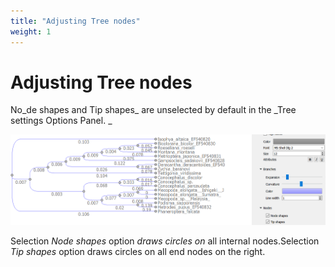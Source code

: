 ```yaml
---
title: "Adjusting Tree nodes"
weight: 1
---
```



# Adjusting Tree nodes

No_de shapes and Tip shapes_ are unselected by default in the _Tree settings Options Panel.
_


![](/images/92602405/92602412.png)

Selection _Node shapes_ option _draws circles on_ all internal nodes.Selection _Tip shapes_ option draws circles on all end nodes on the right.
